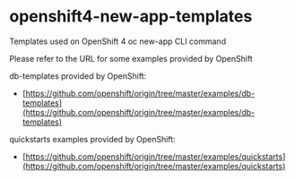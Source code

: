 # openshift4-new-app-templates
Templates used on OpenShift 4 oc new-app CLI command
 

Please refer to the URL for some examples provided by OpenShift 
  
db-templates provided by OpenShift:
* [https://github.com/openshift/origin/tree/master/examples/db-templates](https://github.com/openshift/origin/tree/master/examples/db-templates)
 
 
quickstarts examples provided by OpenShift:
* [https://github.com/openshift/origin/tree/master/examples/quickstarts](https://github.com/openshift/origin/tree/master/examples/quickstarts) 
